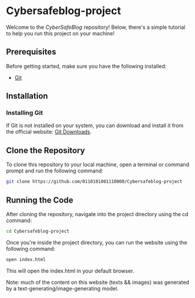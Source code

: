 # Cybersafeblog-project

Welcome to the *CyberSafeBlog* repository!
Below, there's a simple tutorial to help you run this project on your machine!

## Prerequisites

Before getting started, make sure you have the following installed:

- [Git](https://git-scm.com/downloads/)

## Installation

### Installing Git

If Git is not installed on your system, you can download and install it from the official website: [Git Downloads](https://git-scm.com/downloads/).

## Clone the Repository

To clone this repository to your local machine, open a terminal or command prompt and run the following command:

```bash
git clone https://github.com/0110101001110000/Cybersafeblog-project
```

## Running the Code

After cloning the repository, navigate into the project directory using the cd command:

```bash
cd Cybersafeblog-project
```

Once you're inside the project directory, you can run the website using the following command:

```bash
open index.html
```

This will open the index.html in your default browser.

Note: much of the content on this website (texts && images) was generated by a text-generating/image-generating model.
